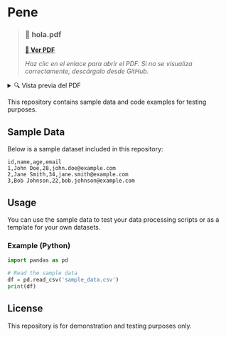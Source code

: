 # Pene


> ### 📄 hola.pdf
> 
> **[📖 Ver PDF](https://raw.githubusercontent.com/reiuoerw209/test/main/media_DeepMindOrganizer/hola.pdf)**
> 
> *Haz clic en el enlace para abrir el PDF. Si no se visualiza correctamente, descárgalo desde GitHub.*

<details>
<summary>🔍 Vista previa del PDF</summary>

```
Archivo PDF: hola.pdf
URL: https://raw.githubusercontent.com/reiuoerw209/test/main/media_DeepMindOrganizer/hola.pdf
Tipo: application/pdf
```

**[⬇️ Descargar PDF](https://raw.githubusercontent.com/reiuoerw209/test/main/media_DeepMindOrganizer/hola.pdf)**

</details>



This repository contains sample data and code examples for testing purposes.

## Sample Data

Below is a sample dataset included in this repository:

```csv
id,name,age,email
1,John Doe,28,john.doe@example.com
2,Jane Smith,34,jane.smith@example.com
3,Bob Johnson,22,bob.johnson@example.com
```

## Usage

You can use the sample data to test your data processing scripts or as a template for your own datasets.

### Example (Python)

```python
import pandas as pd

# Read the sample data
df = pd.read_csv('sample_data.csv')
print(df)
```

## License

This repository is for demonstration and testing purposes only.
